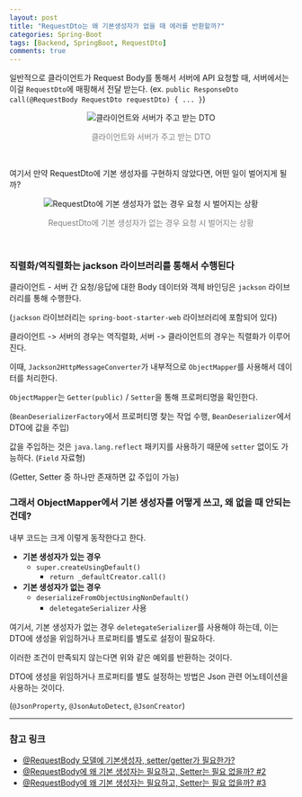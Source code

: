 ```yaml
---
layout: post
title: "RequestDto는 왜 기본생성자가 없을 때 에러를 반환할까?"
categories: Spring-Boot
tags: [Backend, SpringBoot, RequestDto]
comments: true
---
```



일반적으로 클라이언트가 Request Body를 통해서 서버에 API 요청할 때, 서버에서는 이걸 `RequestDto`에 매핑해서 전달 받는다. (ex. `public ResponseDto call(@RequestBody RequestDto requestDto) { ... }`)

<div align="center">

![클라이언트와 서버가 주고 받는 DTO](https://user-images.githubusercontent.com/59888684/175822524-d754f28c-7748-47e3-a4d7-ceccf12c6f54.png)

<span style="color:gray">클라이언트와 서버가 주고 받는 DTO</span>

</div>
  
<br>

여기서 만약 RequestDto에 기본 생성자를 구현하지 않았다면, 어떤 일이 벌어지게 될까?

<div align="center">

![RequestDto에 기본 생성자가 없는 경우 요청 시 벌어지는 상황](https://user-images.githubusercontent.com/59888684/175822557-6e5c369f-6daf-4e82-ba2b-b1eb0015b984.png)

<span style="color:gray">RequestDto에 기본 생성자가 없는 경우 요청 시 벌어지는 상황</span>

</div>
  
<br>


### 직렬화/역직렬화는 jackson 라이브러리를 통해서 수행된다

클라이언트 - 서버 간 요청/응답에 대한 Body 데이터와 객체 바인딩은 `jackson` 라이브러리를 통해 수행한다.

(`jackson` 라이브러리는 `spring-boot-starter-web` 라이브러리에 포함되어 있다)

클라이언트 -> 서버의 경우는 역직렬화, 서버 -> 클라이언트의 경우는 직렬화가 이루어진다.

이때, `Jackson2HttpMessageConverter`가 내부적으로 `ObjectMapper`를 사용해서 데이터를 처리한다.

`ObjectMapper`는 `Getter(public)` / `Setter`을 통해 프로퍼티명을 확인한다.

(`BeanDeserializerFactory`에서 프로퍼티명 찾는 작업 수행, `BeanDeserializer`에서 DTO에 값을 주입)

값을 주입하는 것은 `java.lang.reflect` 패키지를 사용하기 때문에 `setter` 없이도 가능하다. (`Field` 자료형)

(Getter, Setter 중 하나만 존재하면 값 주입이 가능)

### 그래서 ObjectMapper에서 기본 생성자를 어떻게 쓰고, 왜 없을 때 안되는건데?

내부 코드는 크게 이렇게 동작한다고 한다.

- **기본 생성자가 있는 경우**
    - `super.createUsingDefault()`
        - `return _defaultCreator.call()`
- **기본 생성자가 없는 경우**
    - `deserializeFromObjectUsingNonDefault()`
        - `deletegateSerializer` 사용

여기서, 기본 생성자가 없는 경우 `deletegateSerializer`를 사용해야 하는데, 이는 DTO에 생성을 위임하거나 프로퍼티를 별도로 설정이 필요하다.

이러한 조건이 만족되지 않는다면 위와 같은 예외를 반환하는 것이다.

DTO에 생성을 위임하거나 프로퍼티를 별도 설정하는 방법은 Json 관련 어노테이션을 사용하는 것이다.

(`@JsonProperty`, `@JsonAutoDetect`, `@JsonCreator`)

---

### 참고 링크

- [@RequestBody 모델에 기본생성자, setter/getter가 필요한가?](https://bbbicb.tistory.com/46)
- [@RequestBody에 왜 기본 생성자는 필요하고, Setter는 필요 없을까? #2](https://velog.io/@conatuseus/RequestBody%EC%97%90-%EC%99%9C-%EA%B8%B0%EB%B3%B8-%EC%83%9D%EC%A0%95%EC%9E%90%EB%8A%94-%ED%95%84%EC%9A%94%ED%95%98%EA%B3%A0-Setter%EB%8A%94-%ED%95%84%EC%9A%94-%EC%97%86%EC%9D%84%EA%B9%8C-2-ejk5siejhh)
- [@RequestBody에 왜 기본 생성자는 필요하고, Setter는 필요 없을까? #3](https://velog.io/@conatuseus/RequestBody%EC%97%90-%EC%99%9C-%EA%B8%B0%EB%B3%B8-%EC%83%9D%EC%84%B1%EC%9E%90%EB%8A%94-%ED%95%84%EC%9A%94%ED%95%98%EA%B3%A0-Setter%EB%8A%94-%ED%95%84%EC%9A%94-%EC%97%86%EC%9D%84%EA%B9%8C-3-idnrafiw)
